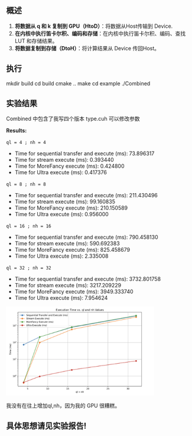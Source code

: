 ## 概述

1. **将数据从 q 和 k 复制到 GPU（HtoD）**：将数据从Host传输到 Device.
2. **在内核中执行笛卡尔积、编码和存储**：在内核中执行笛卡尔积、编码、查找 LUT 和存储结果。
3. **将数据复制到存储（DtoH）**：将计算结果从 Device 传回Host。

## 执行
mkdir build
cd build
cmake ..
make
cd example
./Combined


## 实验结果
Combined 中包含了我写四个版本
type.cuh 可以修改参数

**Results:**

`ql = 4 ; nh = 4`

- Time for sequential transfer and execute (ms): 73.896317  
- Time for stream execute (ms): 0.393440  
- Time for MoreFancy execute (ms): 0.424800  
- Time for Ultra execute (ms): 0.417376  

`ql = 8 ; nh = 8`

- Time for sequential transfer and execute (ms): 211.430496  
- Time for stream execute (ms): 99.160835  
- Time for MoreFancy execute (ms): 210.150589  
- Time for Ultra execute (ms): 0.956000  

`ql = 16 ; nh = 16`

- Time for sequential transfer and execute (ms): 790.458130  
- Time for stream execute (ms): 590.692383  
- Time for MoreFancy execute (ms): 825.458679  
- Time for Ultra execute (ms): 2.335008  

`ql = 32 ; nh = 32`

- Time for sequential transfer and execute (ms): 3732.801758  
- Time for stream execute (ms): 3217.209229  
- Time for MoreFancy execute (ms): 3949.333740  
- Time for Ultra execute (ms): 7.954624    

<img src="./picture/FinalResult.png" alt="图片描述" width="400" />

我没有在往上增加ql,nh，因为我的 GPU 很糟糕。

## 具体思想请见实验报告!
